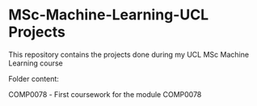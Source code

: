 # MSc-Machine-Learning-UCL Projects
This repository contains the projects done during my UCL MSc Machine Learning course

Folder content:

СОМР0078 - First coursework for the module СОМР0078
